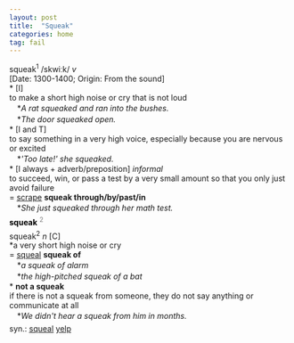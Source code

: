 ```yaml
---
layout: post
title:  "Squeak"
categories: home
tag: fail
---
```

<DIV style="MARGIN: 0px 0px 5px">squeak<SUP>1</SUP> /skwiːk/ <I>v</I> <BR>[Date: 1300-1400; Origin: From the sound]<BR>* [I] <BR>to make a short high noise or cry that is not loud<BR>　*<I>A rat squeaked and ran into the bushes.</I><BR>　*<I>The door squeaked open.</I><BR>* [I and T] <BR>to say something in a very high voice, especially because you are nervous or excited<BR>　*<I>'Too late!' she squeaked.</I><BR>* [I always + adverb/preposition] <I>informal</I> <BR>to succeed, win, or pass a test by a very small amount so that you only just avoid failure<BR>= <A href="{{ site.baseurl }}/scrape"><U>scrape</U></A> <B>squeak through/by/past/in</B><BR>　*<I>She just squeaked through her math test.</I></DIV>
<DIV style="COLOR: #808080; MARGIN: 0px 0px 5px; LINE-HEIGHT: normal"><SPAN style="FONT-SIZE: 10.5pt; COLOR: #000000; LINE-HEIGHT: normal"><B>squeak</B></SPAN> <SUP style="FONT-SIZE: 83%; LINE-HEIGHT: normal">2</SUP> </DIV>
<DIV style="MARGIN: 0px 0px 5px">squeak<SUP>2</SUP> <I>n</I> [C] <BR>*a very short high noise or cry<BR>= <A href="{{ site.baseurl }}/squeal"><U>squeal</U></A> <B>squeak of</B><BR>　*<I>a squeak of alarm</I><BR>　*<I>the high-pitched squeak of a bat</I><BR>* <B>not a squeak</B><BR>if there is not a squeak from someone, they do not say anything or communicate at all<BR>　*<I>We didn't hear a squeak from him in months.</I></DIV>
<DIV style="MARGIN: 0px 0px 5px">
<DIV style="MARGIN: 4px 0px">syn.: <A href="{{ site.baseurl }}/squeal"><U>squeal</U></A> <A href="{{ site.baseurl }}/yelp"><U>yelp</U></A></DIV></DIV>
